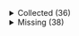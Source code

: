 <details><summary>Collected (36)</summary>
<p>

| Packet |
| --- |
| login |
| custom_payload |
| difficulty |
| spawn_position |
| abilities |
| held_item_slot |
| statistics |
| player_info |
| position |
| world_border |
| update_time |
| window_items |
| set_slot |
| map_chunk_bulk |
| spawn_entity_living |
| entity_metadata |
| update_attributes |
| update_health |
| experience |
| entity_head_rotation |
| rel_entity_move |
| entity_equipment |
| entity_velocity |
| entity_look |
| entity_teleport |
| entity_move_look |
| block_change |
| spawn_entity |
| multi_block_change |
| entity_status |
| entity_destroy |
| tile_entity_data |
| keep_alive |
| map_chunk |
| world_event |
| named_sound_effect |

</p>
</details>
<details><summary>Missing (38)</summary>
<p>

| Packet |
| --- |
| chat |
| respawn |
| bed |
| animation |
| named_entity_spawn |
| collect |
| spawn_entity_painting |
| spawn_entity_experience_orb |
| entity |
| attach_entity |
| entity_effect |
| remove_entity_effect |
| block_action |
| block_break_animation |
| explosion |
| world_particles |
| game_state_change |
| spawn_entity_weather |
| open_window |
| close_window |
| craft_progress_bar |
| transaction |
| update_sign |
| map |
| open_sign_entity |
| tab_complete |
| scoreboard_objective |
| scoreboard_score |
| scoreboard_display_objective |
| scoreboard_team |
| kick_disconnect |
| combat_event |
| camera |
| title |
| set_compression |
| playerlist_header |
| resource_pack_send |
| update_entity_nbt |

</p>
</details>